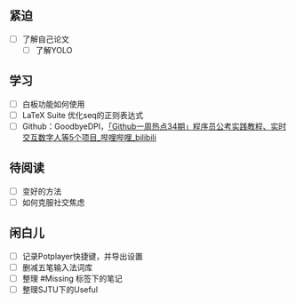 ## 紧迫
- [ ] 了解自己论文
	- [ ] 了解YOLO

## 学习
- [ ] 白板功能如何使用
- [ ] LaTeX Suite 优化seq的正则表达式
- [ ] Github：GoodbyeDPI，[「Github一周热点34期」程序员公考实践教程、实时交互数字人等5个项目_哔哩哔哩_bilibili](https://www.bilibili.com/video/BV1By411i7QJ/?spm_id_from=333.1007.top_right_bar_window_dynamic.content.click&vd_source=cabaf414e176815e14e046e0f92c8e0a)

## 待阅读
- [ ] 变好的方法
- [ ] 如何克服社交焦虑

## 闲白儿
- [ ] 记录Potplayer快捷键，并导出设置
- [ ] 删减五笔输入法词库
- [ ] 整理 #Missing 标签下的笔记
- [ ] 整理SJTU下的Useful
